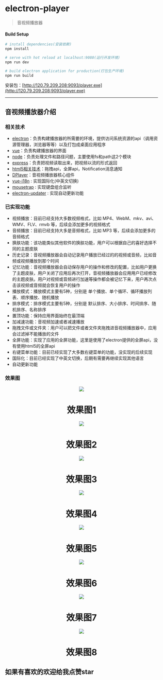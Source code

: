 # electron-player

> 音视频播放器

#### Build Setup

``` bash
# install dependencies(安装依赖)
npm install

# serve with hot reload at localhost:9080(运行开发环境)
npm run dev

# build electron application for production(打包生产环境)
npm run build


```

安装包：[http://120.79.209.208:9093/player.exe](http://120.79.209.208:9093/player.exe)

---

## 音视频播放器介绍
### 相关技术
- [electron](https://electronjs.org/)：负责构建播放器的所需要的环境，提供访问系统资源的api（调用资源管理器，浏览器等等）以及打包成桌面应用程序
- [vue](https://cn.vuejs.org/)：负责构建播放器的界面
- [node](https://nodejs.org/zh-cn/)：负责处理文件和路径问题，主要使用fs和path这2个模块
- [express](http://www.expressjs.com.cn/)：负责把视频读取出来，把视频以流的形式返回
- [html5相关技术](http://www.w3school.com.cn/html5/index.asp)：拖拽api，全屏api，Notification消息通知
- [DPlayer](http://dplayer.js.org/#/zh-Hans/)：音视频播放器核心组件
- [vue-i18n](https://github.com/kazupon/vue-i18n) : 实现国际化(中英文切换)
- [mousetrap](https://github.com/ccampbell/mousetrap) : 实现键盘组合监听
- [electron-updater](https://www.npmjs.com/package/electron-updater) : 实现自动更新功能

### 已实现功能
- 视频播放：目前已经支持大多数视频格式，比如 MP4、WebM、mkv、avi、WMV、FLV、rmvb 等，后续会添加更多的视频格式
- 音频播放：目前已经支持大多是音频格式，比如 MP3 等，后续会添加更多的音频格式
- 换肤功能：该功能类似其他软件的换肤功能，用户可以根据自己的喜好选择不同的主题皮肤
- 历史记录：音视频播放器会自动记录用户播放已经过的的视频或音频，比如音频或视频播放到那个时间
- 记忆功能：音视频播放器会自动保存用户的操作和修改的配置，比如用户更换了主题皮肤，用户关闭了应用后再次打开，音视频播放器会应用用户已经修改的主题皮肤。用户对视频或音频进行加速等操作都会被记忆下来，用户再次点击该视频或音频就会恢复用户的操作
- 播放模式：播放模式主要有5种，分别是 单个播放、单个循环、循环播放列表、顺序播放、随机播放
- 排序模式：排序模式主要有5种，分别是 默认排序、大小排序、时间排序、随机排序、名称排序
- 置顶功能：保持应用界面始终在最顶端
- 加减速功能：音视频加速或者减速播放
- 拖拽文件或文件夹：用户可以把文件或者文件夹拖拽进音视频播放器中，应用会过滤掉不能播放的文件
- 全屏功能：实现了应用的全屏功能，这里是使用了electron提供的全屏api，没有使用html5的全屏api
- 右键菜单功能：目前已经实现了大多数右键菜单的功能，没实现的后续实现
- 国际化：目前已经实现了中英文切换，后期有需要再继续实现其他语言
- 自动更新功能

### 效果图
<p align="center">
<img src="http://120.79.209.208:9093/player1.png">
</p>
<h1 align="center">效果图1</h1>
<p align="center">
<img src="http://120.79.209.208:9093/player2.png?raw=true">
</p>
<h1 align="center">效果图2</h1>
<p align="center">
<img src="http://120.79.209.208:9093/player3.png?raw=true">
</p>
<h1 align="center">效果图3</h1>
<p align="center">
<img src="http://120.79.209.208:9093/player4.png?raw=true">
</p>
<h1 align="center">效果图4</h1>
<p align="center">
<img src="http://120.79.209.208:9093/player5.png?raw=true">
</p>
<h1 align="center">效果图5</h1>
<p align="center">
<img src="http://120.79.209.208:9093/player6.png?raw=true">
</p>
<h1 align="center">效果图6</h1>
<p align="center">
<img src="http://120.79.209.208:9093/player7.png?raw=true">
</p>
<h1 align="center">效果图7</h1>
<p align="center">
<img src="http://120.79.209.208:9093/player8.png?raw=true">
</p>
<h1 align="center">效果图8</h1>


## 如果有喜欢的欢迎给我点赞star
